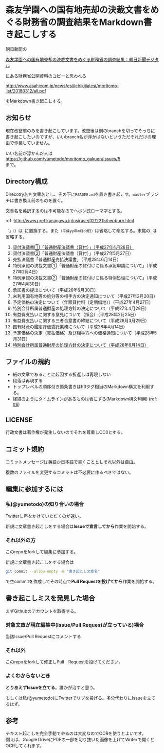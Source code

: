 # 森友学園への国有地売却の決裁文書をめぐる財務省の調査結果をMarkdown書き起こしする

朝日新聞の

[森友学園への国有地売却の決裁文書をめぐる財務省の調査結果：朝日新聞デジタル](https://www.asahi.com/articles/ASL3D5H10L3DUTIL041.html)

にある財務省公開資料のコピーと思われる

http://www.asahicom.jp/news/esi/ichikijiatesi/moritomo-list/20180312/all.pdf

をMarkdown書き起こしする。

## お知らせ

現在改竄前のみを書き起こしています。改竄後は別のbranchを切ってそっちに書き起こしたいのですが、いいbranch名が浮かばないというただそれだけの理由で作業していません。

いい名前が浮かんだ人は  
https://github.com/yumetodo/moritomo_gakuen/issues/5  
まで。

## Directory構成

Direcotry名を文章名とし、その下に`README.md`を置き書き起こす。`master`ブランチは書き換え前のものを置く。

文章名を英訳するのは不可能なのでヘボン式ローマ字とする。

ref: http://www.pref.kanagawa.jp/osirase/02/2315/hepburn.html

`「」（）`は`_`に置換する。また`（平成yy年m月dd日）`は省略して命名する。末尾の`_`は省略する。

1. [貸付決議書①「普通財産決議書（貸付）」（平成27年4月28日）](./kashittsukekessaiketsugisho1_futsuuzaisansho_kashitsuke/README.md)
2. 貸付決議書②「普通財産決議書（貸付）」（平成27年5月27日）
3. 売払決議書「普通財産売払決議書」（平成28年6月14日）
4. 特例承認の決裁文書①「普通財産の貸付けに係る承認申請について」（平成27年2月4日）
5. 特例承認の決裁文書②「普通財産の貸付けに係る特例処理について」（平成27年4月30日）
6. 承諾書の提出について（平成26年6月30日）
7. 未利用国有地等の処分等の相手方の決定通知について（平成27年2月20日）
8. 予定価格の決定について（年額貸付料（定期借地））（平成27年4月27日）
9. 特別会計所属普通財産の処理方針の決定について（平成27年4月28日）
10. 有益費支払いに関する意見について（照会）（平成28年2月25日）
11. 有益費支払いに関する三者合意書の締結について（平成28月3月29日）
12. 国有財産の鑑定評価委託業務について（平成28年4月14日）
13. 予定価格の決定（売払価格）及び相手方への価格通知について（平成28年5月31日）
14. [特別会計所属普通財産の処理方針の決定について（平成28年6月14日）](./tokubetsukaikeishozokufutsuuzaisannoshorihoushinnnoketteinitsuite/README.md)

## ファイルの規約

- 紙の文章であることに起因する折返しは再現しない
- 段落は再現する
- トップレベルの順序付き箇条書きはh3タグ相当のMarkdown構文を利用する。
- 経緯のようにタイムラインがあるものは表にする(Markdown構文利用) (ref: [#6](https://github.com/yumetodo/moritomo_gakuen/pull/6))

## LICENSE

行政文書は著作権が発生しないのでそれを尊重しCC0とする。

## コミット規約

コミットメッセージは英語か日本語で書くこととしそれ以外は自由。

複数のファイルを変更するコミットは不必要に作るべきではない。

## 編集に参加するには

### 私(@yumetodo)の知り合いの場合

Twitterに声をかけていただくのが速い。

新規に文章書き起こしをする場合は**Issueで宣言してから**作業を開始する。

### それ以外の方

このrepoをforkして編集に参加する。

新規に文章書き起こしをする場合は

```sh
git commit --allow-empty -m "書き起こし文章名"
```

で空commitを作成してその時点で**Pull Requestを投げてから**作業を開始する。

## 書き起こしミスを発見した場合

まずGithubのアカウントを取得する。

### 対象文章が現在編集中(Issue/Pull Requestが立っている)場合

当該Issue/Pull Requestにコメントする

### それ以外

このrepoをforkして修正しPull　Requestを投げてください。

### よくわからないとき

**とりあえずIssueを立てる**。誰かが治すと思う。

もしくは私(@yumetodo)にTwitterでリプを投げる。多分代わりにIssueを立てるはず。

## 参考

テキスト起こしを完全手動でやるのは大変なのでOCRを使うとよいです。  
例えば、Google DriveにPDFの一部を切り抜いた画像を上げてWriterで開くとOCRしてくれます。
